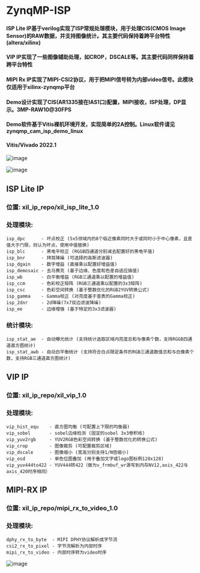 # ZynqMP-ISP
#### ISP Lite IP基于verilog实现了ISP常规处理模块，用于处理CIS(CMOS Image Sensor)的RAW数据，并支持图像统计。其主要代码保持着跨平台特性(altera/xilinx)
#### VIP IP实现了一些图像辅助处理，如CROP，DSCALE等。其主要代码同样保持着跨平台特性
#### MIPI Rx IP实现了MIPI-CSI2协议，用于把MIPI信号转为内部video信号。此模块仅适用于xilinx-zynqmp平台
#### Demo设计实现了CIS(AR1335接在IAS1口)配置，MIPI接收，ISP处理，DP显示。3MP-RAW10@30FPS
#### Demo软件基于Vitis裸机环境开发，实现简单的2A控制。Linux软件请见zynqmp_cam_isp_demo_linux
#### Vitis/Vivado 2022.1

![image](​https://github.com/bxinquan/zynqmp_cam_isp_demo/tree/main/Doc/HW_Diagram.png)

![image](​https://github.com/bxinquan/zynqmp_cam_isp_demo/tree/main/Doc/IPCore_Flow.png)


## ISP Lite IP
### 位置: xil_ip_repo/xil_isp_lite_1.0
### 处理模块:
    isp_dpc      - 坏点校正 (5x5领域内的8个临近像素同时大于或同时小于中心像素，且差值大于门限，则认为坏点，使用中值替换)
    isp_blc      - 黑电平校正 (RGGB四通道分别减去配置好的黑电平值)
    isp_bnr      - 拜耳降噪 (可选择的高斯滤波器)
    isp_dgain    - 数字增益 (直接乘以配置好增益值)
    isp_demosaic - 去马赛克 (基于边缘、色度和色差自适应插值)
    isp_wb       - 白平衡增益 (RGB三通道乘以配置的增益值)
    isp_ccm      - 色彩校正矩阵 (RGB三通道乘以配置的3x3矩阵)
    isp_csc      - 色彩空间转换 (基于整数优化的RGB2YUV转换公式)
    isp_gamma    - Gamma校正 (对亮度基于查表的Gamma校正)
    isp_2dnr     - 2d降噪(7x7双边滤波降噪)
    isp_ee       - 边缘增强 (基于特定的3x3滤波器)
### 统计模块:
    isp_stat_ae  - 自动曝光统计 (支持统计选取区域内亮度总和与像素个数，支持RGGB四通道直方图统计)
    isp_stat_awb - 自动白平衡统计 (支持符合白点限定条件的RGB三通道数值总和与白像素个数，支持RGB三通道直方图统计)

## VIP IP
### 位置: xil_ip_repo/xil_vip_1.0
### 处理模块:
    vip_hist_equ    - 直方图均衡 (可配置上下限的均衡器)
    vip_sobel       - sobel边缘检测 (固定的sobel 3x3卷积核)
    vip_yuv2rgb     - YUV2RGB色彩空间转换 (基于整数优化的转换公式)
    vip_crop        - 图像裁剪 (可配置裁剪区域)
    vip_dscale      - 图像缩小 (宽高分别支持1/N倍缩小)
    vip_osd         - 单色位图叠加 (用于叠加文字或logo图标例128x128)
	vip_yuv444to422 - YUV444转422（做为v_frmbuf_wr源写到内存NV12,axis_422与axis_420时序相同）

## MIPI-RX IP
### 位置: xil_ip_repo/mipi_rx_to_video_1.0
### 处理模块:
    dphy_rx_to_byte  - MIPI DPHY协议解析成字节流
    csi2_rx_to_pixel - 字节流解析为内部时序
    mipi_rx_to_video - 内部时序转为video时序


![image](​https://github.com/bxinquan/zynqmp_cam_isp_demo/tree/main/Doc/snapshot.jpg)
